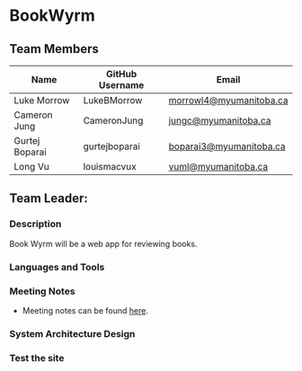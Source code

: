 # BookWyrm

## Team Members

| Name | GitHub Username | Email 
| --- | --- | --- |
| Luke Morrow | LukeBMorrow | morrowl4@myumanitoba.ca
| Cameron Jung | CameronJung | jungc@myumanitoba.ca
| Gurtej Boparai | gurtejboparai | boparai3@myumanitoba.ca
| Long Vu | louismacvux | vuml@myumanitoba.ca

## Team Leader: 

### Description
Book Wyrm will be a web app for reviewing books.

### Languages and Tools

### Meeting Notes
* Meeting notes can be found [here](https://github.com/louismacvux/bookwyrm/wiki/Meetings).

### System Architecture Design

### Test the site 